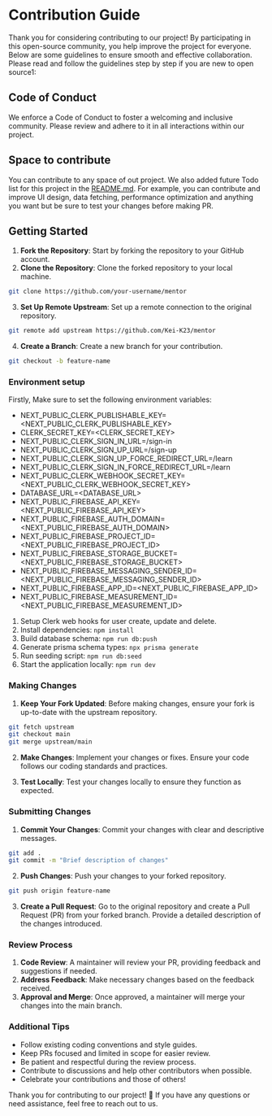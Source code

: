 # Contribution Guide

Thank you for considering contributing to our project! By participating in this open-source community, you help improve the project for everyone. Below are some guidelines to ensure smooth and effective collaboration. Please read and follow the guidelines step by step if you are new to open source1:

## Code of Conduct

We enforce a Code of Conduct to foster a welcoming and inclusive community. Please review and adhere to it in all interactions within our project.

## Space to contribute

You can contribute to any space of out project. We also added future Todo list for this project in the [README.md](README.md). For example, you can contribute and improve UI design, data fetching, performance optimization and anything you want but be sure to test your changes before making PR.

## Getting Started

1. **Fork the Repository**: Start by forking the repository to your GitHub account.
2. **Clone the Repository**: Clone the forked repository to your local machine.

```bash
git clone https://github.com/your-username/mentor
```

3. **Set Up Remote Upstream**: Set up a remote connection to the original repository.

```bash
git remote add upstream https://github.com/Kei-K23/mentor
```

4. **Create a Branch**: Create a new branch for your contribution.

```bash
git checkout -b feature-name
```

### Environment setup

Firstly, Make sure to set the following environment variables:

- NEXT_PUBLIC_CLERK_PUBLISHABLE_KEY=<NEXT_PUBLIC_CLERK_PUBLISHABLE_KEY>
- CLERK_SECRET_KEY=<CLERK_SECRET_KEY>
- NEXT_PUBLIC_CLERK_SIGN_IN_URL=/sign-in
- NEXT_PUBLIC_CLERK_SIGN_UP_URL=/sign-up
- NEXT_PUBLIC_CLERK_SIGN_UP_FORCE_REDIRECT_URL=/learn
- NEXT_PUBLIC_CLERK_SIGN_IN_FORCE_REDIRECT_URL=/learn
- NEXT_PUBLIC_CLERK_WEBHOOK_SECRET_KEY=<NEXT_PUBLIC_CLERK_WEBHOOK_SECRET_KEY>
- DATABASE_URL=<DATABASE_URL>
- NEXT_PUBLIC_FIREBASE_API_KEY=<NEXT_PUBLIC_FIREBASE_API_KEY>
- NEXT_PUBLIC_FIREBASE_AUTH_DOMAIN=<NEXT_PUBLIC_FIREBASE_AUTH_DOMAIN>
- NEXT_PUBLIC_FIREBASE_PROJECT_ID=<NEXT_PUBLIC_FIREBASE_PROJECT_ID>
- NEXT_PUBLIC_FIREBASE_STORAGE_BUCKET=<NEXT_PUBLIC_FIREBASE_STORAGE_BUCKET>
- NEXT_PUBLIC_FIREBASE_MESSAGING_SENDER_ID=<NEXT_PUBLIC_FIREBASE_MESSAGING_SENDER_ID>
- NEXT_PUBLIC_FIREBASE_APP_ID=<NEXT_PUBLIC_FIREBASE_APP_ID>
- NEXT_PUBLIC_FIREBASE_MEASUREMENT_ID=<NEXT_PUBLIC_FIREBASE_MEASUREMENT_ID>

1. Setup Clerk web hooks for user create, update and delete.
2. Install dependencies: `npm install`
3. Build database schema: `npm run db:push`
4. Generate prisma schema types: `npx prisma generate`
5. Run seeding script: `npm run db:seed`
6. Start the application locally: `npm run dev`

### Making Changes

1. **Keep Your Fork Updated**: Before making changes, ensure your fork is up-to-date with the upstream repository.

```bash
git fetch upstream
git checkout main
git merge upstream/main
```

2. **Make Changes**: Implement your changes or fixes. Ensure your code follows our coding standards and practices.

3. **Test Locally**: Test your changes locally to ensure they function as expected.

### Submitting Changes

1. **Commit Your Changes**: Commit your changes with clear and descriptive messages.

```bash
git add .
git commit -m "Brief description of changes"
```

2. **Push Changes**: Push your changes to your forked repository.

```bash
git push origin feature-name
```

3. **Create a Pull Request**: Go to the original repository and create a Pull Request (PR) from your forked branch. Provide a detailed description of the changes introduced.

### Review Process

1. **Code Review**: A maintainer will review your PR, providing feedback and suggestions if needed.
2. **Address Feedback**: Make necessary changes based on the feedback received.
3. **Approval and Merge**: Once approved, a maintainer will merge your changes into the main branch.

### Additional Tips

- Follow existing coding conventions and style guides.
- Keep PRs focused and limited in scope for easier review.
- Be patient and respectful during the review process.
- Contribute to discussions and help other contributors when possible.
- Celebrate your contributions and those of others!

Thank you for contributing to our project! 🚀 If you have any questions or need assistance, feel free to reach out to us.
